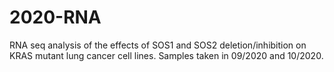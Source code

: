 # 2020-RNA
RNA seq analysis of the effects of SOS1 and SOS2 deletion/inhibition on KRAS mutant lung cancer cell lines. Samples taken in 09/2020 and 10/2020.

